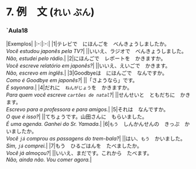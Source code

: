 # 7. 例　文 (`れい` `ぶん`)

### `Aula18

|Exemplos|
|:-:|:-:|
|1|テレビで　にほんごを　べんきょうしましたか。<br>_Você estudou japonês pela TV?_|
||いいえ、ラジオで　べんきょうしました。<br>_Não, estudei pelo rádio._|
|2|にほんごで　レポートを　かきますか。<br>_Você escreve relatório em japonês?_|
||いいえ、えいごで　かきます。<br>_Não, escrevo em inglês._|
|3|Goodbyeは　にほんごで　なんですか。<br>_Como é Goodbye em japonês?_|
||「さようなら」です。<br>_É sayonara._|
|4|だれに　`ねんがじょう`を　かきますか。<br>_Para quem você escreve `cartões de natal`?_|
||せんせいと　ともだちに　かきます。<br>_Escrevo para a professora e para amigos._|
|5|それは　なんですか。<br>_O que é isso?_|
||てちょうです。山田さんに　もらいました。<br>_É uma agenda. Ganhei do Sr. Yamada._|
|6|`もう`　しんかんせんの　きっぷ　かいましたか。<br>_Você `já` comprou as passagens do trem-bala?_|
||はい、`もう`　かいました。<br>_Sim, `já` comprei._|
|7|もう　ひるごはんを　たべましたか。<br>_Você já almoçou?_|
||いいえ、まだです。これから　たべます。<br>_Não, ainda não. Vou comer agora._|
